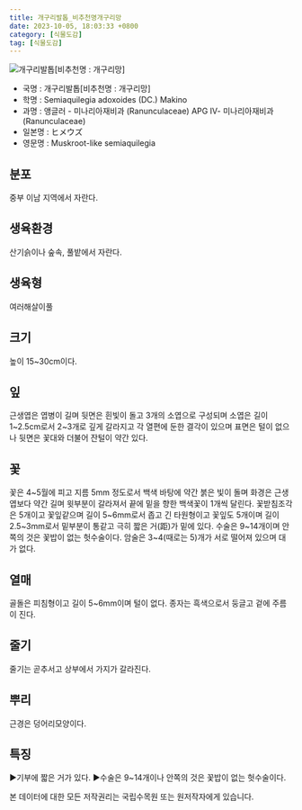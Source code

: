 ```yaml
---
title: 개구리발톱_비추천명개구리망
date: 2023-10-05, 18:03:33 +0800
category: [식물도감]
tag: [식물도감]
---
```




![개구리발톱[비추천명 : 개구리망]](http://www.nature.go.kr/fileUpload/plants/basic/Ranunculaceae/Semiaquilegia/14192/1_th2.JPG)
- 국명 : 개구리발톱[비추천명 : 개구리망]
- 학명 : Semiaquilegia adoxoides (DC.) Makino
- 과명 : 앵글러 - 미나리아재비과 (Ranunculaceae) APG Ⅳ- 미나리아재비과 (Ranunculaceae)
- 일본명 : ヒメウズ
- 영문명 : Muskroot-like semiaquilegia


## 분포
중부 이남 지역에서 자란다.
## 생육환경
산기슭이나 숲속, 풀밭에서 자란다.
## 생육형
여러해살이풀
## 크기
높이 15~30cm이다.
## 잎
근생엽은 엽병이 길며 뒷면은 흰빛이 돌고 3개의 소엽으로 구성되며 소엽은 길이 1~2.5cm로서 2~3개로 깊게 갈라지고 각 열편에 둔한 결각이 있으며 표면은 털이 없으나 뒷면은 꽃대와 더불어 잔털이 약간 있다.
## 꽃
꽃은 4~5월에 피고 지름 5mm 정도로서 백색 바탕에 약간 붉은 빛이 돌며 화경은 근생엽보다 약간 길며 윗부분이 갈라져서 끝에 밑을 향한 백색꽃이 1개씩 달린다. 꽃받침조각은 5개이고 꽃잎같으며 길이 5~6mm로서 좁고 긴 타원형이고 꽃잎도 5개이며 길이 2.5~3mm로서 밑부분이 통같고 극히 짧은 거(距)가 밑에 있다. 수술은 9~14개이며 안쪽의 것은 꽃밥이 없는 헛수술이다. 암술은 3~4(때로는 5)개가 서로 떨어져 있으며 대가 없다.
## 열매
골돌은 피침형이고 길이 5~6mm이며 털이 없다. 종자는 흑색으로서 둥글고 겉에 주름이 진다.
## 줄기
줄기는 곧추서고 상부에서 가지가 갈라진다.
## 뿌리
근경은 덩어리모양이다.
## 특징
▶기부에 짧은 거가 있다.▶수술은 9~14개이나 안쪽의 것은 꽃밥이 없는 헛수술이다.






본 데이터에 대한 모든 저작권리는 국립수목원 또는 원저작자에게 있습니다.

